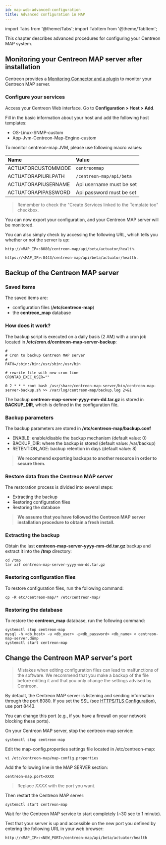 ```yaml
---
id: map-web-advanced-configuration
title: Advanced configuration in MAP
---
```

import Tabs from '@theme/Tabs';
import TabItem from '@theme/TabItem';

This chapter describes advanced procedures for configuring your Centreon MAP
system.

## Monitoring your Centreon MAP server after installation

Centreon provides a [Monitoring Connector and a plugin](/pp/integrations/plugin-packs/procedures/applications-monitoring-centreon-map-engine-actuator) to monitor your Centreon MAP server.

### Configure your services

Access your Centreon Web interface. Go to **Configuration > Host > Add**.

Fill in the basic information about your host and add the following host
templates:

- OS-Linux-SNMP-custom
- App-Jvm-Centreon-Map-Engine-custom

To monitor centreon-map JVM, please use following macro values:

| Name                    | Value                           |
| :---------------------- | :------------------------------ |
| ACTUATORCUSTOMMODE      | ```centreonmap```               |
| ACTUATORAPIURLPATH      | ```/centreon-map/api/beta```    |
| ACTUATORAPIUSERNAME     | Api username must be set        |
| ACTUATORAPIPASSWORD     | Api password must be set        |

> Remember to check the "Create Services linked to the Template too" checkbox.

You can now export your configuration, and your Centreon MAP server will be
monitored.

You can also simply check by accessing the following URL, which tells you
whether or not the server is up:

<Tabs groupId="sync">
<TabItem value="HTTP" label="HTTP">

```shell
http://<MAP_IP>:8080/centreon-map/api/beta/actuator/health.
```

</TabItem>
<TabItem value="HTTPS" label="HTTPS">

```shell
https://<MAP_IP>:8443/centreon-map/api/beta/actuator/health.
```

</TabItem>
</Tabs>

## Backup of the Centreon MAP server

### Saved items

The saved items are:

- configuration files (**/etc/centreon-map**)
- the **centreon\_map** database

### How does it work?

The backup script is executed on a daily basis (2 AM) with a cron job located in
**/etc/cron.d/centreon-map-server-backup**:

```text
#
# Cron to backup Centreon MAP server
#
PATH=/sbin:/bin:/usr/sbin:/usr/bin

# rewrite file with new cron line
CRONTAB_EXEC_USER=""

0 2 * * * root bash /usr/share/centreon-map-server/bin/centreon-map-server-backup.sh >> /var/log/centreon-map/backup.log 2>&1
```

The backup **centreon-map-server-yyyy-mm-dd.tar.gz** is stored in
**BACKUP\_DIR**, which is defined in the configuration file.

### Backup parameters

The backup parameters are stored in **/etc/centreon-map/backup.conf**

- ENABLE: enable/disable the backup mechanism (default value: 0)
- BACKUP\_DIR: where the backup is stored (default value: /var/backup)
- RETENTION\_AGE: backup retention in days (default value: 8)

> **We recommend exporting backups to another resource in order to secure them.**

### Restore data from the Centreon MAP server

The restoration process is divided into several steps:

- Extracting the backup
- Restoring configuration files
- Restoring the database

> **We assume that you have followed the Centreon MAP server installation
> procedure to obtain a fresh install.**

### Extracting the backup

Obtain the last **centreon-map-server-yyyy-mm-dd.tar.gz** backup and extract it
into the **/tmp** directory:

```shell
cd /tmp
tar xzf centreon-map-server-yyyy-mm-dd.tar.gz
```

### Restoring configuration files

To restore configuration files, run the following command:

```shell
cp -R etc/centreon-map/* /etc/centreon-map/
```

### Restoring the database

To restore the **centreon\_map** database, run the following command:

```shell
systemctl stop centreon-map
mysql -h <db_host> -u <db_user> -p<db_password> <db_name> < centreon-map-server.dump
systemctl start centreon-map
```

## Change the Centreon MAP server's port

> Mistakes when editing configuration files can lead to malfunctions of the software. We recommend that you make a backup of the file before editing it and that you only change the settings advised by Centreon.

By default, the Centreon MAP server is listening and sending information
through the port 8080. If you set the SSL (see [HTTPS/TLS
Configuration]((secure-your-map-platform.md#configure-httpstls-on-the-map-or-map-legacy-server))),
use port 8443.

You can change this port (e.g., if you have a firewall on your network
blocking these ports).

On your Centreon MAP server, stop the centreon-map service:

```shell
systemctl stop centreon-map
```

Edit the map-config.properties settings file located in
/etc/centreon-map:

```shell
vi /etc/centreon-map/map-config.properties
```

Add the following line in the MAP SERVER section:

```text
centreon-map.port=XXXX
```

> Replace *XXXX* with the port you want.

Then restart the Centreon MAP server:

```shell
systemctl start centreon-map
```

Wait for the Centreon MAP service to start completely (~30 sec to 1 minute).

Test that your server is up and accessible on the new port you defined by
entering the following URL in your web browser:

```shell
http://<MAP_IP>:<NEW_PORT>/centreon-map/api/beta/actuator/health
```
